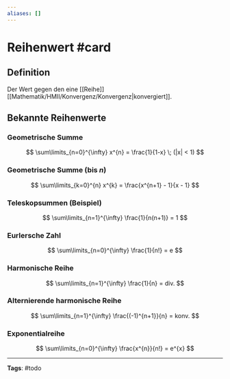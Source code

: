 ```yaml
---
aliases: []
---
```


# Reihenwert #card
## Definition
Der Wert gegen den eine [[Reihe]] [[Mathematik/HMII/Konvergenz/Konvergenz|konvergiert]].

## Bekannte Reihenwerte
### Geometrische Summe
$$
\sum\limits_{n=0}^{\infty} x^{n} = \frac{1}{1-x} \; (|x| < 1)
$$
### Geometrische Summe (bis $n$)
$$
\sum\limits_{k=0}^{n} x^{k} = \frac{x^{n+1} - 1}{x - 1}
$$
### Teleskopsummen (Beispiel)
$$
\sum\limits_{n=1}^{\infty} \frac{1}{n(n+1)} = 1
$$
### Eurlersche Zahl
$$
\sum\limits_{n=0}^{\infty} \frac{1}{n!} = e
$$
### Harmonische Reihe
$$
\sum\limits_{n=1}^{\infty} \frac{1}{n} = div.
$$
### Alternierende harmonische Reihe
$$
\sum\limits_{n=1}^{\infty} \frac{(-1)^{n+1}}{n} = konv.
$$
### Exponentialreihe
$$
\sum\limits_{n=0}^{\infty} \frac{x^{n}}{n!} = e^{x}
$$


---
**Tags**: #todo 